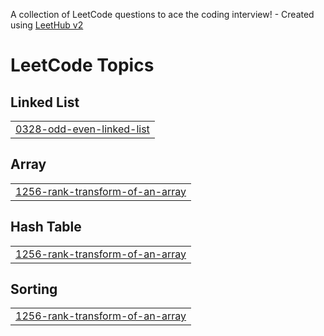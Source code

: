 A collection of LeetCode questions to ace the coding interview! - Created using [LeetHub v2](https://github.com/arunbhardwaj/LeetHub-2.0)
<!---LeetCode Topics Start-->
# LeetCode Topics
## Linked List
|  |
| ------- |
| [0328-odd-even-linked-list](https://github.com/Riya28Rathi/leetcode-coding-journal/tree/master/0328-odd-even-linked-list) |
## Array
|  |
| ------- |
| [1256-rank-transform-of-an-array](https://github.com/Riya28Rathi/leetcode-coding-journal/tree/master/1256-rank-transform-of-an-array) |
## Hash Table
|  |
| ------- |
| [1256-rank-transform-of-an-array](https://github.com/Riya28Rathi/leetcode-coding-journal/tree/master/1256-rank-transform-of-an-array) |
## Sorting
|  |
| ------- |
| [1256-rank-transform-of-an-array](https://github.com/Riya28Rathi/leetcode-coding-journal/tree/master/1256-rank-transform-of-an-array) |
<!---LeetCode Topics End-->